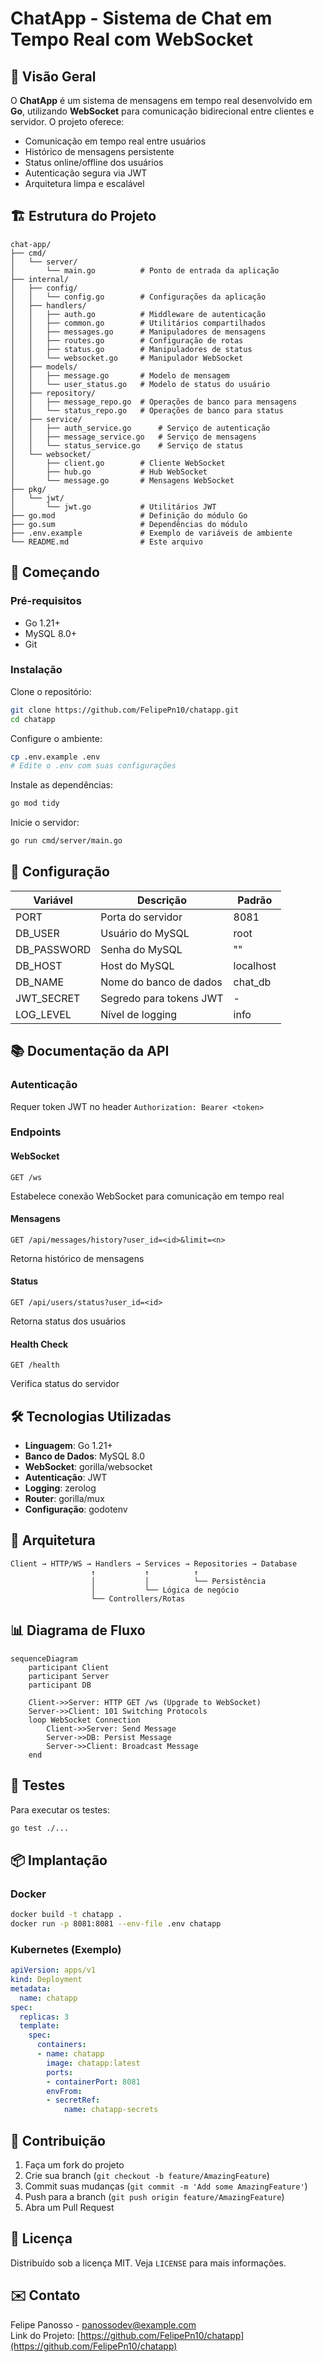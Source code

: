 # ChatApp - Sistema de Chat em Tempo Real com WebSocket

## 📝 Visão Geral
O **ChatApp** é um sistema de mensagens em tempo real desenvolvido em **Go**, utilizando **WebSocket** para comunicação bidirecional entre clientes e servidor. O projeto oferece:

- Comunicação em tempo real entre usuários
- Histórico de mensagens persistente
- Status online/offline dos usuários
- Autenticação segura via JWT
- Arquitetura limpa e escalável

## 🏗️ Estrutura do Projeto

```
chat-app/
├── cmd/
│   └── server/
│       └── main.go          # Ponto de entrada da aplicação
├── internal/
│   ├── config/
│   │   └── config.go        # Configurações da aplicação
│   ├── handlers/
│   │   ├── auth.go          # Middleware de autenticação
│   │   ├── common.go        # Utilitários compartilhados
│   │   ├── messages.go      # Manipuladores de mensagens
│   │   ├── routes.go        # Configuração de rotas
│   │   ├── status.go        # Manipuladores de status
│   │   └── websocket.go     # Manipulador WebSocket
│   ├── models/
│   │   ├── message.go       # Modelo de mensagem
│   │   └── user_status.go   # Modelo de status do usuário
│   ├── repository/
│   │   ├── message_repo.go  # Operações de banco para mensagens
│   │   └── status_repo.go   # Operações de banco para status
│   ├── service/
│   │   ├── auth_service.go      # Serviço de autenticação
│   │   ├── message_service.go   # Serviço de mensagens
│   │   └── status_service.go    # Serviço de status
│   └── websocket/
│       ├── client.go        # Cliente WebSocket
│       ├── hub.go           # Hub WebSocket
│       └── message.go       # Mensagens WebSocket
├── pkg/
│   └── jwt/
│       └── jwt.go           # Utilitários JWT
├── go.mod                   # Definição do módulo Go
├── go.sum                   # Dependências do módulo
├── .env.example             # Exemplo de variáveis de ambiente
└── README.md                # Este arquivo
```

## 🚀 Começando

### Pré-requisitos

- Go 1.21+
- MySQL 8.0+
- Git

### Instalação

Clone o repositório:

```bash
git clone https://github.com/FelipePn10/chatapp.git
cd chatapp
```

Configure o ambiente:

```bash
cp .env.example .env
# Edite o .env com suas configurações
```

Instale as dependências:

```bash
go mod tidy
```

Inicie o servidor:

```bash
go run cmd/server/main.go
```

## 🔧 Configuração

| Variável     | Descrição                     | Padrão     |
|--------------|-------------------------------|------------|
| PORT         | Porta do servidor             | 8081       |
| DB_USER      | Usuário do MySQL              | root       |
| DB_PASSWORD  | Senha do MySQL                | ""         |
| DB_HOST      | Host do MySQL                 | localhost  |
| DB_NAME      | Nome do banco de dados        | chat_db    |
| JWT_SECRET   | Segredo para tokens JWT       | -          |
| LOG_LEVEL    | Nível de logging              | info       |

## 📚 Documentação da API

### Autenticação

Requer token JWT no header `Authorization: Bearer <token>`

### Endpoints

#### WebSocket

```http
GET /ws
```

Estabelece conexão WebSocket para comunicação em tempo real

#### Mensagens

```http
GET /api/messages/history?user_id=<id>&limit=<n>
```

Retorna histórico de mensagens

#### Status

```http
GET /api/users/status?user_id=<id>
```

Retorna status dos usuários

#### Health Check

```http
GET /health
```

Verifica status do servidor

## 🛠️ Tecnologias Utilizadas

- **Linguagem**: Go 1.21+
- **Banco de Dados**: MySQL 8.0
- **WebSocket**: gorilla/websocket
- **Autenticação**: JWT
- **Logging**: zerolog
- **Router**: gorilla/mux
- **Configuração**: godotenv

## 🧠 Arquitetura

```
Client → HTTP/WS → Handlers → Services → Repositories → Database
                  ↑           ↑          ↑
                  │           │          └── Persistência
                  │           └── Lógica de negócio
                  └── Controllers/Rotas
```

## 📊 Diagrama de Fluxo

```mermaid
sequenceDiagram
    participant Client
    participant Server
    participant DB

    Client->>Server: HTTP GET /ws (Upgrade to WebSocket)
    Server->>Client: 101 Switching Protocols
    loop WebSocket Connection
        Client->>Server: Send Message
        Server->>DB: Persist Message
        Server->>Client: Broadcast Message
    end
```

## 🧪 Testes

Para executar os testes:

```bash
go test ./...
```

## 📦 Implantação

### Docker

```bash
docker build -t chatapp .
docker run -p 8081:8081 --env-file .env chatapp
```

### Kubernetes (Exemplo)

```yaml
apiVersion: apps/v1
kind: Deployment
metadata:
  name: chatapp
spec:
  replicas: 3
  template:
    spec:
      containers:
      - name: chatapp
        image: chatapp:latest
        ports:
        - containerPort: 8081
        envFrom:
        - secretRef:
            name: chatapp-secrets
```

## 🤝 Contribuição

1. Faça um fork do projeto
2. Crie sua branch (`git checkout -b feature/AmazingFeature`)
3. Commit suas mudanças (`git commit -m 'Add some AmazingFeature'`)
4. Push para a branch (`git push origin feature/AmazingFeature`)
5. Abra um Pull Request

## 📄 Licença

Distribuído sob a licença MIT. Veja `LICENSE` para mais informações.

## ✉️ Contato

Felipe Panosso - [panossodev@example.com](mailto:panossodev@example.com)  
Link do Projeto: [https://github.com/FelipePn10/chatapp](https://github.com/FelipePn10/chatapp)
